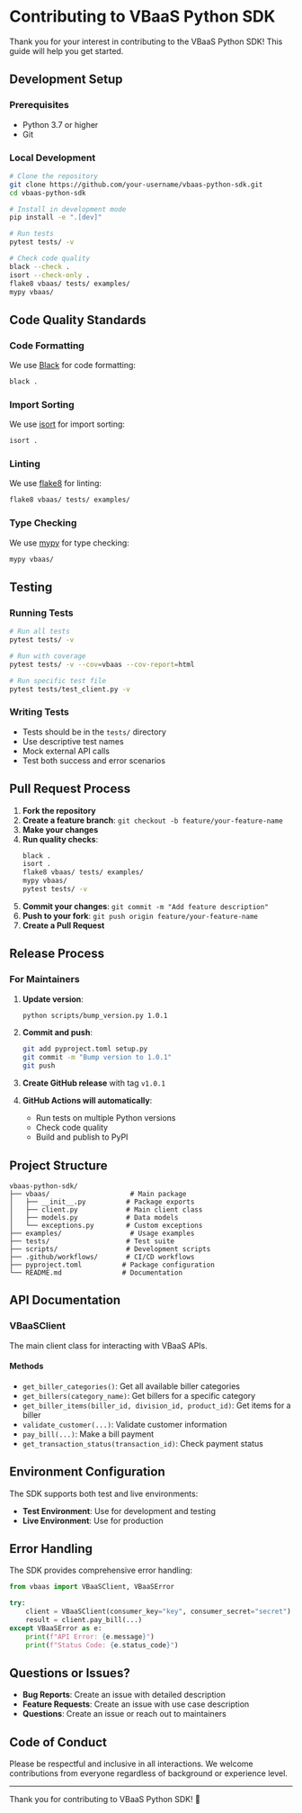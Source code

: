 # Contributing to VBaaS Python SDK

Thank you for your interest in contributing to the VBaaS Python SDK! This guide will help you get started.

## Development Setup

### Prerequisites
- Python 3.7 or higher
- Git

### Local Development
```bash
# Clone the repository
git clone https://github.com/your-username/vbaas-python-sdk.git
cd vbaas-python-sdk

# Install in development mode
pip install -e ".[dev]"

# Run tests
pytest tests/ -v

# Check code quality
black --check .
isort --check-only .
flake8 vbaas/ tests/ examples/
mypy vbaas/
```

## Code Quality Standards

### Code Formatting
We use [Black](https://black.readthedocs.io/) for code formatting:
```bash
black .
```

### Import Sorting
We use [isort](https://pycqa.github.io/isort/) for import sorting:
```bash
isort .
```

### Linting
We use [flake8](https://flake8.pycqa.org/) for linting:
```bash
flake8 vbaas/ tests/ examples/
```

### Type Checking
We use [mypy](https://mypy.readthedocs.io/) for type checking:
```bash
mypy vbaas/
```

## Testing

### Running Tests
```bash
# Run all tests
pytest tests/ -v

# Run with coverage
pytest tests/ -v --cov=vbaas --cov-report=html

# Run specific test file
pytest tests/test_client.py -v
```

### Writing Tests
- Tests should be in the `tests/` directory
- Use descriptive test names
- Mock external API calls
- Test both success and error scenarios

## Pull Request Process

1. **Fork the repository**
2. **Create a feature branch**: `git checkout -b feature/your-feature-name`
3. **Make your changes**
4. **Run quality checks**:
   ```bash
   black .
   isort .
   flake8 vbaas/ tests/ examples/
   mypy vbaas/
   pytest tests/ -v
   ```
5. **Commit your changes**: `git commit -m "Add feature description"`
6. **Push to your fork**: `git push origin feature/your-feature-name`
7. **Create a Pull Request**

## Release Process

### For Maintainers

1. **Update version**:
   ```bash
   python scripts/bump_version.py 1.0.1
   ```

2. **Commit and push**:
   ```bash
   git add pyproject.toml setup.py
   git commit -m "Bump version to 1.0.1"
   git push
   ```

3. **Create GitHub release** with tag `v1.0.1`

4. **GitHub Actions will automatically**:
   - Run tests on multiple Python versions
   - Check code quality
   - Build and publish to PyPI

## Project Structure

```
vbaas-python-sdk/
├── vbaas/                    # Main package
│   ├── __init__.py          # Package exports
│   ├── client.py            # Main client class
│   ├── models.py            # Data models
│   └── exceptions.py        # Custom exceptions
├── examples/                 # Usage examples
├── tests/                   # Test suite
├── scripts/                 # Development scripts
├── .github/workflows/       # CI/CD workflows
├── pyproject.toml          # Package configuration
└── README.md               # Documentation
```

## API Documentation

### VBaaSClient
The main client class for interacting with VBaaS APIs.

#### Methods
- `get_biller_categories()`: Get all available biller categories
- `get_billers(category_name)`: Get billers for a specific category
- `get_biller_items(biller_id, division_id, product_id)`: Get items for a biller
- `validate_customer(...)`: Validate customer information
- `pay_bill(...)`: Make a bill payment
- `get_transaction_status(transaction_id)`: Check payment status

## Environment Configuration

The SDK supports both test and live environments:
- **Test Environment**: Use for development and testing
- **Live Environment**: Use for production

## Error Handling

The SDK provides comprehensive error handling:
```python
from vbaas import VBaaSClient, VBaaSError

try:
    client = VBaaSClient(consumer_key="key", consumer_secret="secret")
    result = client.pay_bill(...)
except VBaaSError as e:
    print(f"API Error: {e.message}")
    print(f"Status Code: {e.status_code}")
```

## Questions or Issues?

- **Bug Reports**: Create an issue with detailed description
- **Feature Requests**: Create an issue with use case description
- **Questions**: Create an issue or reach out to maintainers

## Code of Conduct

Please be respectful and inclusive in all interactions. We welcome contributions from everyone regardless of background or experience level.

---

Thank you for contributing to VBaaS Python SDK! 🚀 